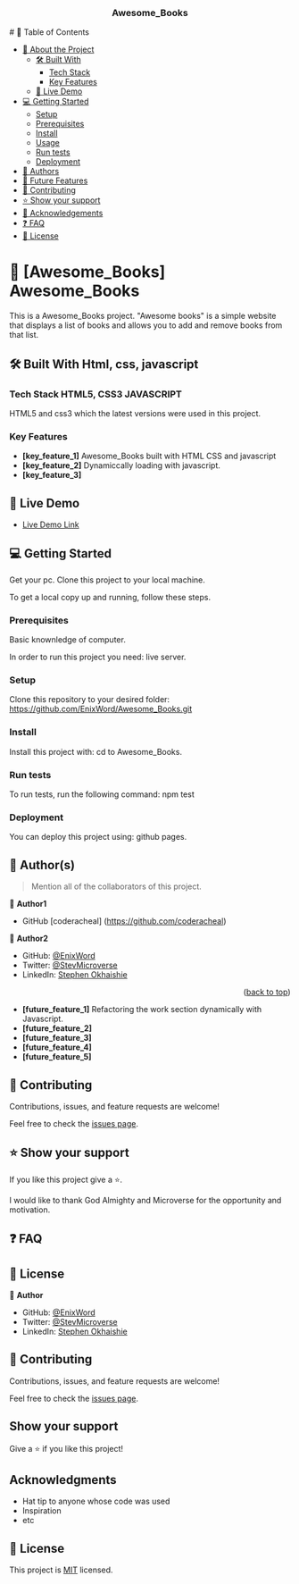 <a name="Awesome_Books"></a>
<div align="center">
  <br/>
  <h3><b>Awesome_Books</b></h3>
</div>
# 📗 Table of Contents

- [📖 About the Project](#about-project)
  - [🛠 Built With](#built-with)
    - [Tech Stack](#tech-stack)
    - [Key Features](#key-features)
  - [🚀 Live Demo](#live-demo)
- [💻 Getting Started](#getting-started)
  - [Setup](#setup)
  - [Prerequisites](#prerequisites)
  - [Install](#install)
  - [Usage](#usage)
  - [Run tests](#run-tests)
  - [Deployment](#triangular_flag_on_post-deployment)
- [👥 Authors](#authors)
- [🔭 Future Features](#future-features)
- [🤝 Contributing](#contributing)
- [⭐️ Show your support](#support)
- [🙏 Acknowledgements](#acknowledgements)
- [❓ FAQ](#faq)
- [📝 License](#license)

# 📖 [Awesome_Books] <a name="Awesome_Books">Awesome_Books</a>

This is a Awesome_Books  project.
"Awesome books" is a simple website that displays a list of books and allows you to add and remove books from that list.

## 🛠 Built With <a name="built-with">Html, css, javascript</a>

### Tech Stack <a name="tech-stack">HTML5, CSS3 JAVASCRIPT</a>

HTML5 and css3 which the latest versions were used in this project.

<!-- Features -->

### Key Features <a name="key-features"></a>

- **[key_feature_1]** Awesome_Books built with HTML CSS and javascript
- **[key_feature_2]** Dynamiccally loading with javascript.
- **[key_feature_3]** 

<!-- LIVE DEMO -->

## 🚀 Live Demo <a name="live-demo"></a>

- [Live Demo Link](https://coderacheal.github.io/Awesome-Books/)

<!-- GETTING STARTED -->

## 💻 Getting Started <a name="getting-started"></a>

 Get your pc.
 Clone this project to your local machine. 

To get a local copy up and running, follow these steps.

### Prerequisites
Basic knownledge of computer.

In order to run this project you need:
live server.

### Setup

Clone this repository to your desired folder:
https://github.com/EnixWord/Awesome_Books.git

### Install

Install this project with:
cd to Awesome_Books.

### Run tests

To run tests, run the following command:
npm test

### Deployment

You can deploy this project using:
github pages.

<!-- AUTHORS -->

## 👥 Author(s) <a name="authors"></a>

> Mention all of the collaborators of this project.

👤 **Author1**

- GitHub [coderacheal] (https://github.com/coderacheal)

👤 **Author2**


- GitHub: [@EnixWord](https://github.com/EnixWord)
- Twitter: [@StevMicroverse](https://twitter.com/StevMicroverse)
- LinkedIn: [Stephen Okhaishie](https://www.linkedin.com/in/stephen-okhaishie-3baa19255/)


<p align="right">(<a href="#readme-top">back to top</a>)</p>

- **[future_feature_1]** Refactoring the work section dynamically with Javascript.
- **[future_feature_2]** 
- **[future_feature_3]** 
- **[future_feature_4]** 
- **[future_feature_5]** 

<!-- CONTRIBUTING -->

## 🤝 Contributing <a name="contributing"></a>

Contributions, issues, and feature requests are welcome!

Feel free to check the [issues page](https://github.com/EnixWord/Awesome_Books/issues).

<!-- SUPPORT -->

## ⭐️ Show your support <a name="support"></a>

If you like this project give a ⭐️.


<!-- ACKNOWLEDGEMENTS -->

I would like to thank God Almighty and Microverse for the opportunity and motivation.

<!-- FAQ (optional) -->

## ❓ FAQ <a name="faq"></a>



<!-- LICENSE -->

## 📝 License <a name="license"></a>

👤 **Author**

- GitHub: [@EnixWord](https://github.com/EnixWord)
- Twitter: [@StevMicroverse](https://twitter.com/StevMicroverse)
- LinkedIn: [Stephen Okhaishie](https://www.linkedin.com/in/stephen-okhaishie-3baa19255/)

## 🤝 Contributing

Contributions, issues, and feature requests are welcome!

Feel free to check the [issues page](../../issues/).

## Show your support

Give a ⭐️ if you like this project!

## Acknowledgments

- Hat tip to anyone whose code was used
- Inspiration
- etc

## 📝 License

This project is [MIT](./MIT.md) licensed.
